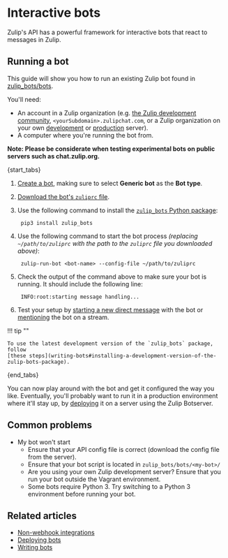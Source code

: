 # Interactive bots

Zulip's API has a powerful framework for interactive bots that react
to messages in Zulip.

## Running a bot

This guide will show you how to run an existing Zulip bot
found in [zulip_bots/bots](
https://github.com/zulip/python-zulip-api/tree/main/zulip_bots/zulip_bots/bots).

You'll need:

* An account in a Zulip organization
  (e.g. [the Zulip development community](https://zulip.com/development-community/),
  `<yourSubdomain>.zulipchat.com`, or a Zulip organization on your own
  [development](https://zulip.readthedocs.io/en/latest/development/overview.html) or
  [production](https://zulip.readthedocs.io/en/latest/production/install.html) server).
* A computer where you're running the bot from.

**Note: Please be considerate when testing experimental bots on public servers such as chat.zulip.org.**

{start_tabs}

1. [Create a bot](/help/add-a-bot-or-integration), making sure to select
   **Generic bot** as the **Bot type**.

1. [Download the bot's `zuliprc` file](/api/configuring-python-bindings#download-a-zuliprc-file).

1. Use the following command to install the
   [`zulip_bots` Python package](https://pypi.org/project/zulip-bots/):

        pip3 install zulip_bots

1. Use the following command to start the bot process *(replacing
   `~/path/to/zuliprc` with the path to the `zuliprc` file you downloaded above)*:

        zulip-run-bot <bot-name> --config-file ~/path/to/zuliprc

1. Check the output of the command above to make sure your bot is running.
   It should include the following line:

        INFO:root:starting message handling...

1. Test your setup by [starting a new direct message](/help/starting-a-new-direct-message)
   with the bot or [mentioning](/help/mention-a-user-or-group) the bot on a stream.

!!! tip ""

    To use the latest development version of the `zulip_bots` package, follow
    [these steps](writing-bots#installing-a-development-version-of-the-zulip-bots-package).

{end_tabs}

You can now play around with the bot and get it configured the way you
like.  Eventually, you'll probably want to run it in a production
environment where it'll stay up, by [deploying](/api/deploying-bots) it on a
server using the Zulip Botserver.

## Common problems

* My bot won't start
    * Ensure that your API config file is correct (download the config file from the server).
    * Ensure that your bot script is located in `zulip_bots/bots/<my-bot>/`
    * Are you using your own Zulip development server? Ensure that you run your bot outside
      the Vagrant environment.
    * Some bots require Python 3. Try switching to a Python 3 environment before running
      your bot.

## Related articles

* [Non-webhook integrations](/api/non-webhook-integrations)
* [Deploying bots](/api/deploying-bots)
* [Writing bots](/api/writing-bots)
